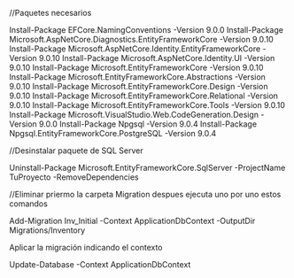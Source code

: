 //Paquetes necesarios 

Install-Package EFCore.NamingConventions -Version 9.0.0
Install-Package Microsoft.AspNetCore.Diagnostics.EntityFrameworkCore -Version 9.0.10
Install-Package Microsoft.AspNetCore.Identity.EntityFrameworkCore -Version 9.0.10
Install-Package Microsoft.AspNetCore.Identity.UI -Version 9.0.10
Install-Package Microsoft.EntityFrameworkCore -Version 9.0.10
Install-Package Microsoft.EntityFrameworkCore.Abstractions -Version 9.0.10
Install-Package Microsoft.EntityFrameworkCore.Design -Version 9.0.10
Install-Package Microsoft.EntityFrameworkCore.Relational -Version 9.0.10
Install-Package Microsoft.EntityFrameworkCore.Tools -Version 9.0.10
Install-Package Microsoft.VisualStudio.Web.CodeGeneration.Design -Version 9.0.0
Install-Package Npgsql -Version 9.0.4
Install-Package Npgsql.EntityFrameworkCore.PostgreSQL -Version 9.0.4

//Desinstalar paquete de SQL Server

Uninstall-Package Microsoft.EntityFrameworkCore.SqlServer -ProjectName TuProyecto -RemoveDependencies

//Eliminar priermo la carpeta Migration despues ejecuta uno por uno estos comandos


Add-Migration Inv_Initial -Context ApplicationDbContext -OutputDir Migrations/Inventory

Aplicar la migración indicando el contexto

Update-Database -Context ApplicationDbContext
